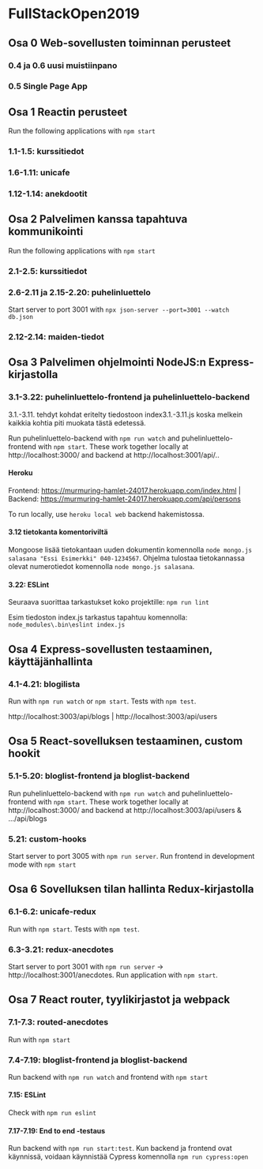 # FullStackOpen2019

## Osa 0 Web-sovellusten toiminnan perusteet

### 0.4 ja 0.6 uusi muistiinpano
### 0.5 Single Page App



## Osa 1 Reactin perusteet

Run the following applications with `npm start`

### 1.1-1.5: kurssitiedot
### 1.6-1.11: unicafe
### 1.12-1.14: anekdootit




## Osa 2 Palvelimen kanssa tapahtuva kommunikointi

Run the following applications with `npm start`

### 2.1-2.5: kurssitiedot

### 2.6-2.11 ja 2.15-2.20: puhelinluettelo
Start server to port 3001 with `npx json-server --port=3001 --watch db.json`

### 2.12-2.14: maiden-tiedot





## Osa 3 Palvelimen ohjelmointi NodeJS:n Express-kirjastolla

### 3.1-3.22: puhelinluettelo-frontend ja puhelinluettelo-backend

3.1.-3.11. tehdyt kohdat eritelty tiedostoon index3.1.-3.11.js koska melkein kaikkia kohtia piti muokata tästä edetessä.

Run puhelinluettelo-backend with `npm run watch` and puhelinluettelo-frontend with `npm start`.
These work together locally at http://localhost:3000/ and backend at http://localhost:3001/api/..

#### Heroku

Frontend: https://murmuring-hamlet-24017.herokuapp.com/index.html | Backend: https://murmuring-hamlet-24017.herokuapp.com/api/persons

To run locally, use `heroku local web` backend hakemistossa.

#### 3.12 tietokanta komentoriviltä

Mongoose lisää tietokantaan uuden dokumentin komennolla `node mongo.js salasana "Essi Esimerkki" 040-1234567`.
Ohjelma tulostaa tietokannassa olevat numerotiedot komennolla `node mongo.js salasana`.

#### 3.22: ESLint

Seuraava suorittaa tarkastukset koko projektille: `npm run lint`

Esim tiedoston index.js tarkastus tapahtuu komennolla: `node_modules\.bin\eslint index.js`




## Osa 4 Express-sovellusten testaaminen, käyttäjänhallinta

### 4.1-4.21: blogilista

Run with `npm run watch` or `npm start`. Tests with `npm test`.

http://localhost:3003/api/blogs	 |  http://localhost:3003/api/users




## Osa 5 React-sovelluksen testaaminen, custom hookit

### 5.1-5.20: bloglist-frontend ja bloglist-backend

Run puhelinluettelo-backend with `npm run watch` and puhelinluettelo-frontend with `npm start`.
These work together locally at http://localhost:3000/ and backend at http://localhost:3003/api/users & .../api/blogs

### 5.21: custom-hooks

Start server to port 3005 with `npm run server`. Run frontend in development mode with `npm start`




## Osa 6 Sovelluksen tilan hallinta Redux-kirjastolla

### 6.1-6.2: unicafe-redux

Run with `npm start`. Tests with `npm test`.

### 6.3-3.21: redux-anecdotes

Start server to port 3001 with `npm run server` -> http://localhost:3001/anecdotes.
Run application with `npm start`.




## Osa 7 React router, tyylikirjastot ja webpack

### 7.1-7.3: routed-anecdotes

Run with `npm start`

### 7.4-7.19: bloglist-frontend ja bloglist-backend

Run backend with `npm run watch` and frontend with `npm start`

#### 7.15: ESLint 

Check with `npm run eslint`

#### 7.17-7.19: End to end -testaus

Run backend with `npm run start:test`.
Kun backend ja frontend ovat käynnissä, voidaan käynnistää Cypress komennolla `npm run cypress:open`

